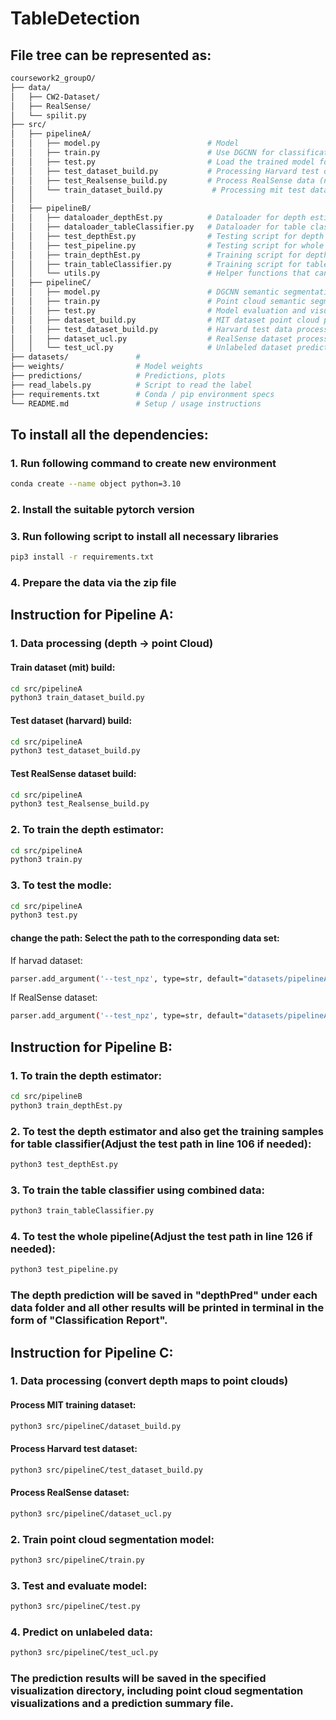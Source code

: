 # TableDetection

## File tree can be represented as:
```bash
coursework2_groupO/
├── data/
│   ├── CW2-Dataset/
│   ├── RealSense/
│   └── spilit.py           
├── src/
│   ├── pipelineA/   
│   │   ├── model.py                        # Model
│   │   ├── train.py                        # Use DGCNN for classification training of point clouds
│   │   ├── test.py                         # Load the trained model for testing and evaluation
│   │   ├── test_dataset_build.py           # Processing Harvard test data (including labels)
│   │   ├── test_Realsense_build.py         # Process RealSense data (no labels or manual labeling)    
│   │   └── train_dataset_build.py           # Processing mit test data (including labels)
│   │
│   ├── pipelineB/ 
│   │   ├── dataloader_depthEst.py          # Dataloader for depth estimator
│   │   ├── dataloader_tableClassifier.py   # Dataloader for table classifier
│   │   ├── test_depthEst.py                # Testing script for depth estimator, and also generate depth predictions for later training
│   │   ├── test_pipeline.py                # Testing script for whole pipeline B
│   │   ├── train_depthEst.py               # Training script for depth estimator
│   │   ├── train_tableClassifier.py        # Training script for table classifier
│   │   └── utils.py                        # Helper functions that can convert 16-bit depth to 8-bit
│   ├── pipelineC/  
│   │   ├── model.py                        # DGCNN semantic segmentation model definition
│   │   ├── train.py                        # Point cloud semantic segmentation training script
│   │   ├── test.py                         # Model evaluation and visualization script
│   │   ├── dataset_build.py                # MIT dataset point cloud processing
│   │   ├── test_dataset_build.py           # Harvard test data processing
│   │   ├── dataset_ucl.py                  # RealSense dataset processing script
│   │   └── test_ucl.py                     # Unlabeled dataset prediction and visualization    
├── datasets/               # 
├── weights/                # Model weights
├── predictions/            # Predictions, plots
├── read_labels.py          # Script to read the label
├── requirements.txt        # Conda / pip environment specs
└── README.md               # Setup / usage instructions
```

## To install all the dependencies:
### 1. Run following command to create new environment
```bash
conda create --name object python=3.10
```

### 2. Install the suitable pytorch version

### 3. Run following script to install all necessary libraries
```bash
pip3 install -r requirements.txt
```

### 4. Prepare the data via the zip file


## Instruction for Pipeline A:

### 1. Data processing (depth -> point Cloud)
#### Train dataset (mit) build:
```bash
cd src/pipelineA
python3 train_dataset_build.py
```
#### Test dataset (harvard) build:
```bash
cd src/pipelineA
python3 test_dataset_build.py
```
#### Test RealSense dataset build:
```bash
cd src/pipelineA
python3 test_Realsense_build.py
```

### 2. To train the depth estimator:
```bash
cd src/pipelineA
python3 train.py
```

### 3. To test the modle:
```bash
cd src/pipelineA
python3 test.py
```
#### change the path: Select the path to the corresponding data set:
If harvad dataset:
```bash
parser.add_argument('--test_npz', type=str, default="datasets/pipelineA_dataset_harvard_all.npz")
```

If RealSense dataset:
```bash
parser.add_argument('--test_npz', type=str, default="datasets/pipelineA_RealSense_dataset.npz")
```

## Instruction for Pipeline B:

### 1. To train the depth estimator:
```bash
cd src/pipelineB
python3 train_depthEst.py
```

### 2. To test the depth estimator and also get the training samples for table classifier(Adjust the test path in line 106 if needed):
```bash
python3 test_depthEst.py
```

### 3. To train the table classifier using combined data:
```bash
python3 train_tableClassifier.py
```

### 4. To test the whole pipeline(Adjust the test path in line 126 if needed):
```bash
python3 test_pipeline.py
```
### **The depth prediction will be saved in "depthPred" under each data folder and all other results will be printed in terminal in the form of "Classification Report".**


## Instruction for Pipeline C:

### 1. Data processing (convert depth maps to point clouds)
#### Process MIT training dataset:
```bash
python3 src/pipelineC/dataset_build.py
```

#### Process Harvard test dataset:
```bash
python3 src/pipelineC/test_dataset_build.py
```

#### Process RealSense dataset:
```bash
python3 src/pipelineC/dataset_ucl.py
```

### 2. Train point cloud segmentation model:
```bash
python3 src/pipelineC/train.py
```

### 3. Test and evaluate model:
```bash
python3 src/pipelineC/test.py
```

### 4. Predict on unlabeled data:
```bash
python3 src/pipelineC/test_ucl.py
```

### **The prediction results will be saved in the specified visualization directory, including point cloud segmentation visualizations and a prediction summary file.**
